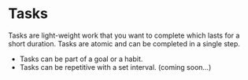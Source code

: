 # Tasks
Tasks are light-weight work that you want to complete which lasts for a short duration. Tasks are atomic and can be completed in a single step.

* Tasks can be part of a goal or a habit.
* Tasks can be repetitive with a set interval. (coming soon...)
